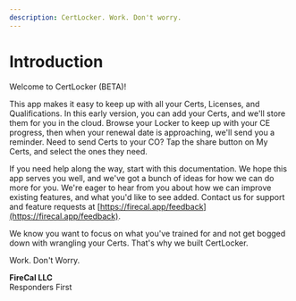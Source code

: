 ```yaml
---
description: CertLocker. Work. Don't worry.
---
```


# Introduction

Welcome to CertLocker (BETA)!

This app makes it easy to keep up with all your Certs, Licenses, and Qualifications. In this early version, you can add your Certs, and we'll store them for you in the cloud. Browse your Locker to keep up with your CE progress, then when your renewal date is approaching, we'll send you a reminder. Need to send Certs to your CO? Tap the share button on My Certs, and select the ones they need.&#x20;

If you need help along the way, start with this documentation. We hope this app serves you well, and we've got a bunch of ideas for how we can do more for you. We're eager to hear from you about how we can improve existing features, and what you'd like to see added. Contact us for support and feature requests at [https://firecal.app/feedback](https://firecal.app/feedback).

We know you want to focus on what you've trained for and not get bogged down with wrangling your Certs. That's why we built CertLocker.

Work. Don't Worry.

**FireCal LLC**\
Responders First

